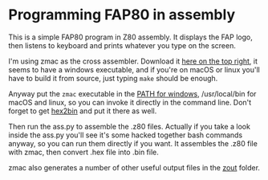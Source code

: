 # Programming FAP80 in assembly

This is a simple FAP80 program in Z80 assembly. It displays the FAP logo, then listens to keyboard and prints whatever you type on the screen.

I'm using zmac as the cross assembler. Download it [here on the top right](http://members.shaw.ca/gp2000/zmac.html), it seems to have a windows executable, and if you're on macOS or linux you'll have to build it from source, just typing `make` should be enough.

Anyway put the `zmac` executable in the [PATH for windows](http://www.howtogeek.com/118594/how-to-edit-your-system-path-for-easy-command-line-access/), /usr/local/bin for macOS and linux, so you can invoke it directly in the command line. Don't forget to get [hex2bin](http://hex2bin.sourceforge.net) and put it there as well.

Then run the ass.py to assemble the .z80 files. Actually if you take a look inside the ass.py you'll see it's some hacked together bash commands anyway, so you can run them directly if you want. It assembles the .z80 file with zmac, then convert .hex file into .bin file.

zmac also generates a number of other useful output files in the [zout](./zout) folder. 